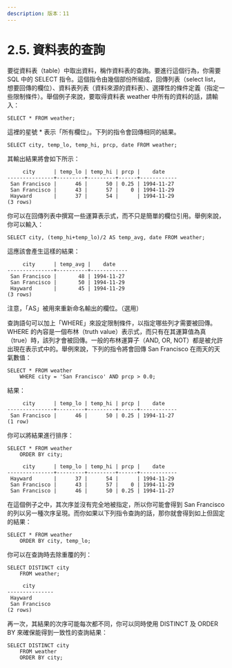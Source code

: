 ```yaml
---
description: 版本：11
---
```


# 2.5. 資料表的查詢

要從資料表（table）中取出資料，稱作資料表的查詢。要進行這個行為，你需要 SQL 中的 SELECT 指令。這個指令由幾個部份所組成，回傳列表（select list，想要回傳的欄位）、資料表列表（資料來源的資料表）、選擇性的條件定義（指定一些限制條件）。舉個例子來說，要取得資料表 weather 中所有的資料的話，請輸入：

```text
SELECT * FROM weather;
```

這裡的星號 \* 表示「所有欄位」。下列的指令會回傳相同的結果。

```text
SELECT city, temp_lo, temp_hi, prcp, date FROM weather;
```

其輸出結果將會如下所示：

```text
     city      | temp_lo | temp_hi | prcp |    date
---------------+---------+---------+------+------------
 San Francisco |      46 |      50 | 0.25 | 1994-11-27
 San Francisco |      43 |      57 |    0 | 1994-11-29
 Hayward       |      37 |      54 |      | 1994-11-29
(3 rows)
```

你可以在回傳列表中撰寫一些運算表示式，而不只是簡單的欄位引用。舉例來說，你可以輸入：

```text
SELECT city, (temp_hi+temp_lo)/2 AS temp_avg, date FROM weather;
```

這應該會產生這樣的結果：

```text
     city      | temp_avg |    date
---------------+----------+------------
 San Francisco |       48 | 1994-11-27
 San Francisco |       50 | 1994-11-29
 Hayward       |       45 | 1994-11-29
(3 rows)
```

注意，「AS」被用來重新命名輸出的欄位。（選用）

查詢語句可以加上「WHERE」來設定限制條件，以指定哪些列才需要被回傳。WHERE 的內容是一個布林（truth value）表示式，而只有在其運算值為真（true）時，該列才會被回傳。一般的布林運算子（AND, OR, NOT）都是被允許出現在表示式中的。舉例來說，下列的指令將會回傳 San Francisco 在雨天的天氣數值：

```text
SELECT * FROM weather
    WHERE city = 'San Francisco' AND prcp > 0.0;
```

結果：

```text
     city      | temp_lo | temp_hi | prcp |    date
---------------+---------+---------+------+------------
 San Francisco |      46 |      50 | 0.25 | 1994-11-27
(1 row)
```

你可以將結果進行排序：

```text
SELECT * FROM weather
    ORDER BY city;
```

```text
     city      | temp_lo | temp_hi | prcp |    date
---------------+---------+---------+------+------------
 Hayward       |      37 |      54 |      | 1994-11-29
 San Francisco |      43 |      57 |    0 | 1994-11-29
 San Francisco |      46 |      50 | 0.25 | 1994-11-27
```

在這個例子之中，其次序並沒有完全地被指定，所以你可能會得到 San Francisco 的列以另一種次序呈現。而你如果以下列指令查詢的話，那你就會得到如上但固定的結果：

```text
SELECT * FROM weather
    ORDER BY city, temp_lo;
```

你可以在查詢時去除重覆的列：

```text
SELECT DISTINCT city
    FROM weather;
```

```text
     city
---------------
 Hayward
 San Francisco
(2 rows)
```

再一次，其結果的次序可能每次都不同，你可以同時使用 DISTINCT 及 ORDER BY 來確保能得到一致性的查詢結果：

```text
SELECT DISTINCT city
    FROM weather
    ORDER BY city;
```

